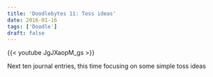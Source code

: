 ```yaml
---
title: 'Doodlebytes 11: Toss ideas'
date: 2016-01-16
tags: ['Doodle']
draft: false
---
```

{{< youtube JgJXaopM_gs >}}

<p>Next ten journal entries, this time focusing on some simple toss ideas</p>
